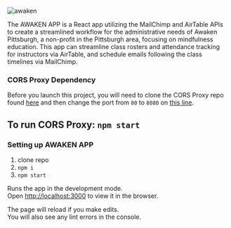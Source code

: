 ![awaken](https://user-images.githubusercontent.com/30911386/83794857-997ce780-a66c-11ea-818f-695f662aa291.png)

The AWAKEN APP is a React app utilizing the MailChimp and AirTable APIs to create a streamlined workflow for the administrative needs of Awaken Pittsburgh, a non-profit in the Pittsburgh area, focusing on mindfulness education. This app can streamline class rosters and attendance tracking for instructors via AirTable, and schedule emails following the class timelines via MailChimp.

### CORS Proxy Dependency
Before you launch this project, you will need to clone the CORS Proxy repo found [here](https://github.com/uugengiven/cors-proxy)
and then change the port from `80` to `8080` on [this line](https://github.com/uugengiven/cors-proxy/blob/master/app.js#L4).

## To run CORS Proxy: `npm start`

### Setting up AWAKEN APP

1. clone repo  
2. `npm i`  
3. `npm start`  

Runs the app in the development mode.<br />
Open [http://localhost:3000](http://localhost:3000) to view it in the browser.

The page will reload if you make edits.<br />
You will also see any lint errors in the console.
